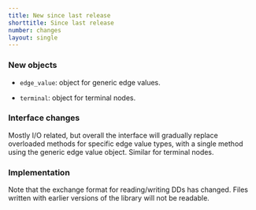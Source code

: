 ```yaml
---
title: New since last release
shorttitle: Since last release
number: changes
layout: single
---
```


### New objects

* ```edge_value```: object for generic edge values.

* ```terminal```: object for terminal nodes.

### Interface changes

Mostly I/O related, but overall the interface will gradually replace
overloaded methods for specific edge value types, with a single method
using the generic edge value object.
Similar for terminal nodes.

### Implementation

Note that the exchange format for reading/writing DDs has changed.
Files written with earlier versions of the library will not be readable.
